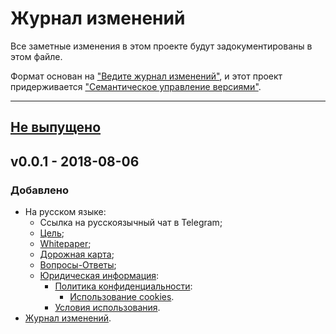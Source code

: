 # Журнал изменений

Все заметные изменения в этом проекте будут задокументированы в этом файле.

Формат основан на ["Ведите журнал изменений"](http://keepachangelog.com/ru/),
и этот проект придерживается ["Семантическое управление версиями"](
http://semver.org/).

***

## [Не выпущено]

## v0.0.1 - 2018-08-06
### Добавлено
- На русском языке:
    - Ссылка на русскоязычный чат в Telegram;
    - [Цель](/ru/purpose);
    - [Whitepaper](/ru/whitepaper);
    - [Дорожная карта](/ru/roadmap);
    - [Вопросы-Ответы](/ru/faq);
    - [Юридическая информация](/ru/legal):
        - [Политика конфиденциальности](/ru/legal/privacy):
            - [Использование cookies](/ru/legal/privacy/cookies).
        - [Условия использования](/ru/legal/terms).
- [Журнал изменений](/changelog).

[Не выпущено]: https://github.com/midle-shop/midle.shop-backend/compare/v0.0.1...HEAD
